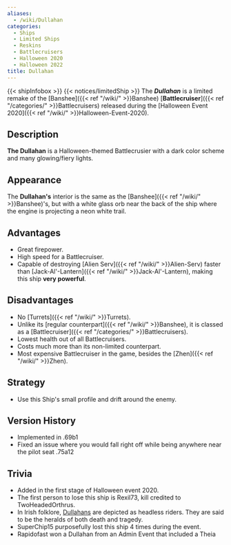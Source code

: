 ```yaml
---
aliases:
  - /wiki/Dullahan
categories:
  - Ships
  - Limited Ships
  - Reskins
  - Battlecruisers
  - Halloween 2020
  - Halloween 2022
title: Dullahan
---
```


{{< shipInfobox >}} {{< notices/limitedShip >}} The **_Dullahan_** is a limited remake of the [Banshee]({{< ref "/wiki/" >}}Banshee) [**Battlecruiser**]({{< ref "/categories/" >}}Battlecruisers) released during the [Halloween Event 2020]({{< ref "/wiki/" >}}Halloween-Event-2020).

## Description

**The Dullahan** is a Halloween-themed Battlecrusier with a dark color scheme and many glowing/fiery lights.

## Appearance

The **Dullahan's** interior is the same as the [Banshee]({{< ref "/wiki/" >}}Banshee)'s, but with a white glass orb near the back of the ship where the engine is projecting a neon white trail.

## Advantages

- Great firepower.
- High speed for a Battlecruiser.
- Capable of destroying [Alien Serv]({{< ref "/wiki/" >}}Alien-Serv) faster than [Jack-Al'-Lantern]({{< ref "/wiki/" >}}Jack-Al'-Lantern), making this ship **very powerful**.

## Disadvantages

- No [Turrets]({{< ref "/wiki/" >}}Turrets).
- Unlike its [regular counterpart]({{< ref "/wiki/" >}}Banshee), it is classed as a [Battlecruiser]({{< ref "/categories/" >}}Battlecruisers).
- Lowest health out of all Battlecruisers.
- Costs much more than its non-limited counterpart.
- Most expensive Battlecruiser in the game, besides the [Zhen]({{< ref "/wiki/" >}}Zhen).

## Strategy

- Use this Ship's small profile and drift around the enemy.

## Version History

- Implemented in .69b1
- Fixed an issue where you would fall right off while being anywhere near the pilot seat .75a12

## Trivia

- Added in the first stage of Halloween event 2020.
- The first person to lose this ship is Rexil73, kill credited to TwoHeadedOrthrus.
- In Irish folklore, [Dullahans](https://en.wikipedia.org/wiki/Dullahan) are depicted as headless riders. They are said to be the heralds of both death and tragedy.
- SuperChip15 purposefully lost this ship 4 times during the event.
- Rapidofast won a Dullahan from an Admin Event that included a Theia
